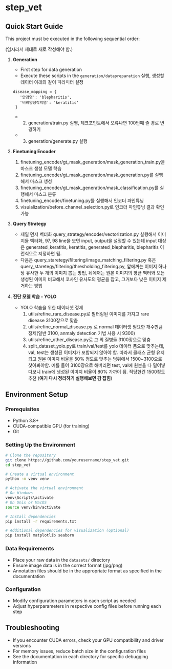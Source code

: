 # step_vet

## Quick Start Guide

This project must be executed in the following sequential order:

(임시라서 제대로 새로 작성해야 함.)

1. **Generation**
   - First step for data generation
   - Execute these scripts in the `generation/datapreparation` 실행, 생성할 데이터 아래와 같이 파라미터 설정
   ```
   disease_mapping = {
      '안검염': 'blepharitis',
      '비궤양성각막염': 'keratitis'
    }
    ```
   - 2. generation/train.py 실행, 체크포인트에서 오류나면 100번째 줄 경로 변경하기
   - 3. generation/generate.py 실행
    

2. **Finetuning Encoder**
   1. finetuning_encoder/gt_mask_generation/mask_generation_train.py을 마스크 생성 모델 학습
   2. finetuning_encoder/gt_mask_generation/mask_generation.py를 실행해서 마스크 생성
   3. finetuning_encoder/gt_mask_generation/mask_classification.py를 실행해서 마스크 분류
   4. finetuning_encoder/finetuning.py를 실행해서 인코더 파인튜닝
   5. visuialization/before_channel_selection.py로 인코더 파인튜닝 결과 확인 가능

3. **Query Strategy**
   - 제일 먼저 벡터화 query_strategy/encoder/vectorization.py 실행해서 이미지들 벡터화, 97, 98 line을 보면 input, output을 설정할 수 있는데 input 대상은 generated_keratitis, keratitis, generated_blepharitis, blepharitis 이런식으로 지정하면 됨.
   - 다음은 query_staretegy/filtering/image_matching_filtering.py 혹은 query_staretegy/filtering/thresholding_filtering.py, 앞에꺼는 이미지 하나당 유사한 두 개의 이미지 뽑는 방법, 뒤에꺼는 원본 이미지의 평균 벡터와 모든 생성된 이미지 비교해서 코사인 유사도의 평균을 잡고, 그거보다 낮은 이미지 제거하는 방법

4. **진단 모델 학습 - YOLO**
   - YOLO 학습을 위한 데이터셋 정제
      1. utils/refine_rare_disease.py로 필터링된 이미지를 가지고 rare disease 3100장으로 맞춤
      2. utils/refine_normal_disease.py 로 normal 데이터셋 필요한 개수만큼 정제(일반 3100, anmaly detection 기법 사용 시 9300)
      3. utils/refine_other_disease.py로 그 외 질병들 3100장으로 맞춤
      4. split_dataset_yolo.py로 train/val/test를 yolo 데이터 폼으로 맞추는데, val, test는 생성된 이미지가 포함되지 않아야 함. 따라서 클래스 균형 유지되고 원본 이미지 비율을 50% 정도로 맞추는 범위에서 1500~3100으로 찾아봐야함. 예를 들어 3100장으로 해버리면 test, val에 원본을 다 밀어넣다보니 train에 생성된 이미지 비율이 80% 가까이 됨. 적당한건 1500정도 추천 (**여기 다시 정리하기 실행해보면 감 잡힘**)

## Environment Setup

### Prerequisites
- Python 3.8+
- CUDA-compatible GPU (for training)
- Git

### Setting Up the Environment
```bash
# Clone the repository
git clone https://github.com/yourusername/step_vet.git
cd step_vet

# Create a virtual environment
python -m venv venv

# Activate the virtual environment
# On Windows
venv\Scripts\activate
# On Unix or MacOS
source venv/bin/activate

# Install dependencies
pip install -r requirements.txt

# Additional dependencies for visualization (optional)
pip install matplotlib seaborn
```

### Data Requirements
- Place your raw data in the `datasets/` directory
- Ensure image data is in the correct format (jpg/png)
- Annotation files should be in the appropriate format as specified in the documentation

### Configuration
- Modify configuration parameters in each script as needed
- Adjust hyperparameters in respective config files before running each step

## Troubleshooting
- If you encounter CUDA errors, check your GPU compatibility and driver versions
- For memory issues, reduce batch size in the configuration files
- See the documentation in each directory for specific debugging information